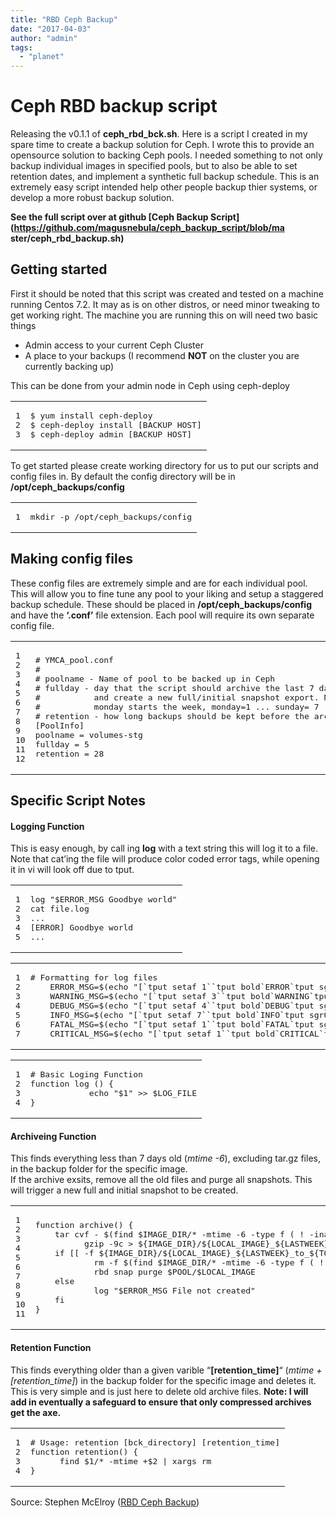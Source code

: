 ```yaml
---
title: "RBD Ceph Backup"
date: "2017-04-03"
author: "admin"
tags: 
  - "planet"
---
```


# [](#Ceph-RBD-backup-script "Ceph RBD backup script")Ceph RBD backup script

Releasing the v0.1.1 of **ceph\_rbd\_bck.sh**. Here is a script I created in my spare time to create a backup solution for Ceph. I wrote this to provide an opensource solution to backing Ceph pools. I needed something to not only backup individual images in specified pools, but to also be able to set retention dates, and implement a synthetic full backup schedule. This is an extremely easy script intended help other people backup thier systems, or develop a more robust backup solution.

**See the full script over at github [Ceph Backup Script](https://github.com/magusnebula/ceph_backup_script/blob/ma
ster/ceph_rbd_backup.sh)**

## [](#Getting-started "Getting started")Getting started

First it should be noted that this script was created and tested on a machine running Centos 7.2. It may as is on other distros, or need minor tweaking to get working right. The machine you are running this on will need two basic things

- Admin access to your current Ceph Cluster
- A place to your backups (I recommend **NOT** on the cluster you are currently backing up)

This can be done from your admin node in Ceph using ceph-deploy

<table><tbody><tr><td class="gutter"><pre><div class="line">1</div><div class="line">2</div><div class="line">3</div></pre></td><td class="code"><pre><div class="line">$ yum install ceph-deploy</div><div class="line">$ ceph-deploy install [BACKUP HOST]</div><div class="line">$ ceph-deploy admin [BACKUP HOST]</div></pre></td></tr></tbody></table>

To get started please create working directory for us to put our scripts and config files in. By default the config directory will be in **/opt/ceph\_backups/config**

<table><tbody><tr><td class="gutter"><pre><div class="line">1</div></pre></td><td class="code"><pre><div class="line">mkdir -p /opt/ceph_backups/config</div></pre></td></tr></tbody></table>

## [](#Making-config-files "Making config files")Making config files

These config files are extremely simple and are for each individual pool. This will allow you to fine tune any pool to your liking and setup a staggered backup schedule. These should be placed in **/opt/ceph\_backups/config** and have the **‘.conf’** file extension. Each pool will require its own separate config file.

<table><tbody><tr><td class="gutter"><pre><div class="line">1</div><div class="line">2</div><div class="line">3</div><div class="line">4</div><div class="line">5</div><div class="line">6</div><div class="line">7</div><div class="line">8</div><div class="line">9</div><div class="line">10</div><div class="line">11</div><div class="line">12</div></pre></td><td class="code"><pre><div class="line"><span class="comment"># YMCA_pool.conf</span></div><div class="line"><span class="comment"># </span></div><div class="line"><span class="comment"># poolname - Name of pool to be backed up in Ceph</span></div><div class="line"><span class="comment"># fullday - day that the script should archive the last 7 days worth of backups</span></div><div class="line"><span class="comment">#           and create a new full/initial snapshot export. Note that this is numerical and </span></div><div class="line"><span class="comment">#           monday starts the week, monday=1 ... sunday= 7</span></div><div class="line"><span class="comment"># retention - how long backups should be kept before the archive is pruned off </span></div><div class="line"></div><div class="line">[PoolInfo]</div><div class="line">poolname = volumes-stg</div><div class="line">fullday = 5</div><div class="line">retention = 28</div></pre></td></tr></tbody></table>

## [](#Specific-Script-Notes "Specific Script Notes")Specific Script Notes

#### [](#Logging-Function "Logging Function")Logging Function

This is easy enough, by call ing **log** with a text string this will log it to a file. Note that cat’ing the file will produce color coded error tags, while opening it in vi will look off due to tput.

<table><tbody><tr><td class="gutter"><pre><div class="line">1</div><div class="line">2</div><div class="line">3</div><div class="line">4</div><div class="line">5</div></pre></td><td class="code"><pre><div class="line"><span class="built_in">log</span> <span class="string">"<span class="variable">$ERROR_MSG</span> Goodbye world"</span></div><div class="line">cat file.log</div><div class="line">...</div><div class="line">[ERROR] Goodbye world</div><div class="line">...</div></pre></td></tr></tbody></table>

<table><tbody><tr><td class="gutter"><pre><div class="line">1</div><div class="line">2</div><div class="line">3</div><div class="line">4</div><div class="line">5</div><div class="line">6</div><div class="line">7</div></pre></td><td class="code"><pre><div class="line"><span class="comment"># Formatting for log files</span></div><div class="line">    ERROR_MSG=$(<span class="built_in">echo</span> <span class="string">"[`tput setaf 1``tput bold`ERROR`tput sgr0`]"</span>)</div><div class="line">    WARNING_MSG=$(<span class="built_in">echo</span> <span class="string">"[`tput setaf 3``tput bold`WARNING`tput sgr0`]"</span>)</div><div class="line">    DEBUG_MSG=$(<span class="built_in">echo</span> <span class="string">"[`tput setaf 4``tput bold`DEBUG`tput sgr0`]"</span>)</div><div class="line">    INFO_MSG=$(<span class="built_in">echo</span> <span class="string">"[`tput setaf 7``tput bold`INFO`tput sgr0`]"</span>)</div><div class="line">    FATAL_MSG=$(<span class="built_in">echo</span> <span class="string">"[`tput setaf 1``tput bold`FATAL`tput sgr0`]"</span>)</div><div class="line">    CRITICAL_MSG=$(<span class="built_in">echo</span> <span class="string">"[`tput setaf 1``tput bold`CRITICAL`tput sgr0`]"</span>)</div></pre></td></tr></tbody></table>

<table><tbody><tr><td class="gutter"><pre><div class="line">1</div><div class="line">2</div><div class="line">3</div><div class="line">4</div></pre></td><td class="code"><pre><div class="line"><span class="comment"># Basic Loging Function</span></div><div class="line"><span class="keyword">function</span> <span class="function"><span class="title">log</span></span> () {</div><div class="line">            <span class="built_in">echo</span> <span class="string">"<span class="variable">$1</span>"</span> &gt;&gt; <span class="variable">$LOG_FILE</span></div><div class="line">}</div></pre></td></tr></tbody></table>

#### [](#Archiveing-Function "Archiveing Function")Archiveing Function

This finds everything less than 7 days old (_mtime -6_), excluding tar.gz files, in the backup folder for the specific image.  
If the archive exsits, remove all the old files and purge all snapshots. This will trigger a new full and initial snapshot to be created.

<table><tbody><tr><td class="gutter"><pre><div class="line">1</div><div class="line">2</div><div class="line">3</div><div class="line">4</div><div class="line">5</div><div class="line">6</div><div class="line">7</div><div class="line">8</div><div class="line">9</div><div class="line">10</div><div class="line">11</div></pre></td><td class="code"><pre><div class="line"><span class="keyword">function</span> <span class="function"><span class="title">archive</span></span>() {</div><div class="line">    tar cvf - $(find <span class="variable">$IMAGE_DIR</span>/* -mtime -6 -type f ( ! -iname <span class="string">"*<span class="variable">$COMPRESSED_BACKUP_SUFFIX</span>"</span> )) | </div><div class="line">          gzip -9c &gt; <span class="variable">${IMAGE_DIR}</span>/<span class="variable">${LOCAL_IMAGE}</span>_<span class="variable">${LASTWEEK}</span>_to_<span class="variable">${TODAY}</span><span class="variable">${COMPRESSED_BACKUP_SUFFIX}</span></div><div class="line"></div><div class="line">    <span class="keyword">if</span> [[ <span class="_">-f</span> <span class="variable">${IMAGE_DIR}</span>/<span class="variable">${LOCAL_IMAGE}</span>_<span class="variable">${LASTWEEK}</span>_to_<span class="variable">${TODAY}</span><span class="variable">${COMPRESSED_BACKUP_SUFFIX}</span> ]]; <span class="keyword">then</span></div><div class="line">            rm <span class="_">-f</span> $(find <span class="variable">$IMAGE_DIR</span>/* -mtime -6 -type f ( ! -iname <span class="string">"*<span class="variable">${COMPRESSED_BACKUP_SUFFIX}</span>"</span> ))</div><div class="line">            rbd snap purge <span class="variable">$POOL</span>/<span class="variable">$LOCAL_IMAGE</span></div><div class="line">    <span class="keyword">else</span></div><div class="line">            <span class="built_in">log</span> <span class="string">"<span class="variable">$ERROR_MSG</span> File not created"</span></div><div class="line">    <span class="keyword">fi</span></div><div class="line">}</div></pre></td></tr></tbody></table>

#### [](#Retention-Function "Retention Function")Retention Function

This finds everything older than a given varible “**\[retention\_time\]**“ (_mtime +\[retention\_time\]_) in the backup folder for the specific image and deletes it. This is very simple and is just here to delete old archive files. **Note: I will add in eventually a safeguard to ensure that only compressed archives get the axe.**

<table><tbody><tr><td class="gutter"><pre><div class="line">1</div><div class="line">2</div><div class="line">3</div><div class="line">4</div></pre></td><td class="code"><pre><div class="line"><span class="comment"># Usage: retention [bck_directory] [retention_time]</span></div><div class="line"><span class="keyword">function</span> <span class="function"><span class="title">retention</span></span>() {</div><div class="line">      find <span class="variable">$1</span>/* -mtime +<span class="variable">$2</span> | xargs rm</div><div class="line">}</div></pre></td></tr></tbody></table>

Source: Stephen McElroy ([RBD Ceph Backup](http://obsidiancreeper.com/2017/04/03/Updated-Ceph-Backup/))
